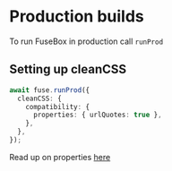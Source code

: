 # Production builds

To run FuseBox in production call `runProd`

## Setting up cleanCSS

```ts
await fuse.runProd({
  cleanCSS: {
    compatibility: {
      properties: { urlQuotes: true },
    },
  },
});
```

Read up on properties [here](https://github.com/jakubpawlowicz/clean-css)
